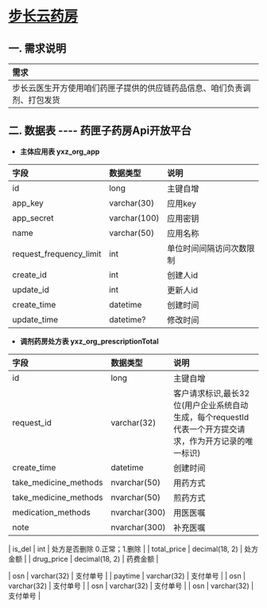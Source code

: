 # [步长云药房](#步长云药房)

## 一. 需求说明

| 需求 |
| :-----|
| 步长云医生开方使用咱们药匣子提供的供应链药品信息、咱们负责调剂、打包发货 |

## 二. 数据表 ---- 药匣子药房Api开放平台

- <b>主体应用表  yxz_org_app</b>

| 字段 | 数据类型 | 说明 |
| :-----| :-----| :-----|
| id | long | 主键自增 |
| app_key | varchar(30) | 应用key |
| app_secret | varchar(100) | 应用密钥 |
| name | varchar(50) | 应用名称 |
| request_frequency_limit | int | 单位时间间隔访问次数限制 |
| create_id | int | 创建人id |
| update_id | int | 更新人id |
| create_time | datetime | 创建时间 |
| update_time | datetime? | 修改时间 |

- <b>调剂药房处方表  yxz_org_prescriptionTotal</b>

| 字段 | 数据类型 | 说明 |
| :-----| :-----| :-----|
| id | long | 主键自增 |
| request_id | varchar(32) | 客户请求标识,最长32位(用户企业系统自动生成，每个requestId代表一个开方提交请求，作为开方记录的唯一标识) |
| create_time | datetime | 创建时间 |
| take_medicine_methods | nvarchar(50) | 用药方式 |
| take_medicine_methods | nvarchar(50) | 煎药方式 |
| medication_methods | nvarchar(300) | 用医医嘱 |
| note | nvarchar(300) | 补充医嘱 |


| is_del | int | 处方是否删除 0.正常；1.删除 |
| total_price | decimal(18, 2) | 处方金额 |
| drug_price | decimal(18, 2) | 药费金额 |


| osn | varchar(32) | 支付单号 |
| paytime | varchar(32) | 支付单号 |
| osn | varchar(32) | 支付单号 |
| osn | varchar(32) | 支付单号 |
| osn | varchar(32) | 支付单号 |

